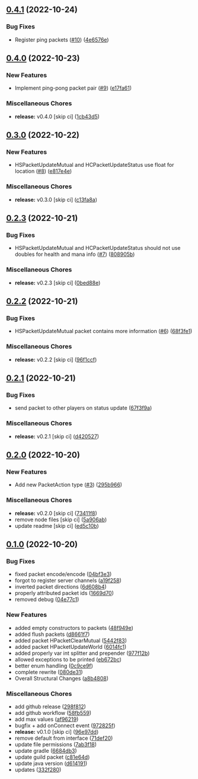 ## [0.4.1](https://github.com/Wynntils/Hades/compare/v0.4.0...v0.4.1) (2022-10-24)


### Bug Fixes

* Register ping packets ([#10](https://github.com/Wynntils/Hades/issues/10)) ([4e6576e](https://github.com/Wynntils/Hades/commit/4e6576e04f21a2b9dfee7716f871ea8cbff3529c))

## [0.4.0](https://github.com/Wynntils/Hades/compare/v0.3.0...v0.4.0) (2022-10-23)


### New Features

* Implement ping-pong packet pair ([#9](https://github.com/Wynntils/Hades/issues/9)) ([e17fa61](https://github.com/Wynntils/Hades/commit/e17fa61f0b2b68540a79b566aa57ae58ef440e7b))


### Miscellaneous Chores

* **release:** v0.4.0 [skip ci] ([1cb43d5](https://github.com/Wynntils/Hades/commit/1cb43d59273eb59ce7b30e685e92188f2f5c9841))

## [0.3.0](https://github.com/Wynntils/Hades/compare/v0.2.3...v0.3.0) (2022-10-22)


### New Features

* HSPacketUpdateMutual and HCPacketUpdateStatus use float for location ([#8](https://github.com/Wynntils/Hades/issues/8)) ([e817e4e](https://github.com/Wynntils/Hades/commit/e817e4e90a6c60e2479832bcac047cb33723abf8))


### Miscellaneous Chores

* **release:** v0.3.0 [skip ci] ([c13fa8a](https://github.com/Wynntils/Hades/commit/c13fa8a68d06498fbea57abe02d1185b96b0ed8b))

## [0.2.3](https://github.com/Wynntils/Hades/compare/v0.2.2...v0.2.3) (2022-10-21)


### Bug Fixes

* HSPacketUpdateMutual and HCPacketUpdateStatus should not use doubles for health and mana info ([#7](https://github.com/Wynntils/Hades/issues/7)) ([808905b](https://github.com/Wynntils/Hades/commit/808905bfc5e6c9fcfb96694e05bb5562d4fb1aeb))


### Miscellaneous Chores

* **release:** v0.2.3 [skip ci] ([0bed88e](https://github.com/Wynntils/Hades/commit/0bed88e43531f24a11562e0628e43f374e68538c))

## [0.2.2](https://github.com/Wynntils/Hades/compare/v0.2.1...v0.2.2) (2022-10-21)


### Bug Fixes

* HSPacketUpdateMutual packet contains more information ([#6](https://github.com/Wynntils/Hades/issues/6)) ([68f3fe1](https://github.com/Wynntils/Hades/commit/68f3fe132e4c97adbea4e5b92ac280ce3027e5b1))


### Miscellaneous Chores

* **release:** v0.2.2 [skip ci] ([96f1ccf](https://github.com/Wynntils/Hades/commit/96f1ccf46b01108a15ff330435c9fadc9763ae21))

## [0.2.1](https://github.com/Wynntils/Hades/compare/v0.2.0...v0.2.1) (2022-10-21)


### Bug Fixes

* send packet to other players on status update ([67f3f9a](https://github.com/Wynntils/Hades/commit/67f3f9ac92716aae32c64c00947289f4d44d11f6))


### Miscellaneous Chores

* **release:** v0.2.1 [skip ci] ([d420527](https://github.com/Wynntils/Hades/commit/d42052776d6aaa71554dd571cde41baf4328d845))

## [0.2.0](https://github.com/Wynntils/Hades/compare/v0.1.0...v0.2.0) (2022-10-20)


### New Features

* Add new PacketAction type ([#3](https://github.com/Wynntils/Hades/issues/3)) ([295b966](https://github.com/Wynntils/Hades/commit/295b9662a02f18cf1fae43c437f1efe73f222276))


### Miscellaneous Chores

* **release:** v0.2.0 [skip ci] ([73411f8](https://github.com/Wynntils/Hades/commit/73411f88345cbcdb5e40ae685061b2c78a5212b6))
* remove node files [skip ci] ([5a906ab](https://github.com/Wynntils/Hades/commit/5a906ab0e4d7711f563855aed74b62b654d59a01))
* update readme [skip ci] ([ed5c10b](https://github.com/Wynntils/Hades/commit/ed5c10b779a723d0487e6d94c264d3e7108286b6))

## [0.1.0](https://github.com/Wynntils/Hades/compare/080de3183bc4aa5212b482cd9702c61faf83235a...v0.1.0) (2022-10-20)


### Bug Fixes

* fixed packet encode/encode ([04bf3e3](https://github.com/Wynntils/Hades/commit/04bf3e38d2841d8d61075d46e43bfa237b976a05))
* forgot to register server channels ([a19f258](https://github.com/Wynntils/Hades/commit/a19f25866f22a703cae1c23a3148387af4dcdfdb))
* inverted packet directions ([6d608b4](https://github.com/Wynntils/Hades/commit/6d608b4695f36f97c65ea15f25cde145946b29d2))
* properly attributed packet ids ([1669d70](https://github.com/Wynntils/Hades/commit/1669d70d42357fb6a5c4d18ab8de58578a24636a))
* removed debug ([04e77c1](https://github.com/Wynntils/Hades/commit/04e77c19f66880a670f0718a3c4ef3990e2d4af9))


### New Features

* added empty constructors to packets ([48f949e](https://github.com/Wynntils/Hades/commit/48f949e9ce603ba5c461bc59b3e88b8e5e1f4226))
* added flush packets ([d8661f7](https://github.com/Wynntils/Hades/commit/d8661f7f8882a51ecb1764f40700093152c17bb8))
* added packet HPacketClearMutual ([5442f83](https://github.com/Wynntils/Hades/commit/5442f83f1055d90f3eaacb6797df31860d761c74))
* added packet HPacketUpdateWorld ([6014fc1](https://github.com/Wynntils/Hades/commit/6014fc17200e29a6534b8933d90bad138a774359))
* added properly var int splitter and prepender ([977f12b](https://github.com/Wynntils/Hades/commit/977f12b1a8680f2d0a862491ebc3093c2989e82a))
* allowed exceptions to be printed ([eb672bc](https://github.com/Wynntils/Hades/commit/eb672bc5983ab05c8a995e06d6552dd13648776f))
* better enum handling ([0c9ce9f](https://github.com/Wynntils/Hades/commit/0c9ce9f4326d94e1e7283ebaf4543be171a89b7d))
* complete rewrite ([080de31](https://github.com/Wynntils/Hades/commit/080de3183bc4aa5212b482cd9702c61faf83235a))
* Overall Structural Changes ([a8b4808](https://github.com/Wynntils/Hades/commit/a8b48081c73f57b29b499e3b10382f3d635b223f))


### Miscellaneous Chores

* add github release ([298f812](https://github.com/Wynntils/Hades/commit/298f812374c4290e2cf6c33944dfc282ee1f41cd))
* add github workflow ([58fb559](https://github.com/Wynntils/Hades/commit/58fb559dc097e2aaf88c3240c50b1078a5a4d96e))
* add max values ([af96219](https://github.com/Wynntils/Hades/commit/af962197cfc53f0cf254e4a3bf89ef891067f020))
* bugfix + add onConnect event ([972825f](https://github.com/Wynntils/Hades/commit/972825f9d79eab6efcd337a0befe1cc26ea91b26))
* **release:** v0.1.0 [skip ci] ([96e97dd](https://github.com/Wynntils/Hades/commit/96e97dd63d72274c421368b321bc2d2945a32b5d))
* remove default from interface ([71def20](https://github.com/Wynntils/Hades/commit/71def2061955f26455c340483cc203f8b2f87dd4))
* update file permissions ([7ab3f18](https://github.com/Wynntils/Hades/commit/7ab3f1896778e0e4453e20858463fc76c7999d01))
* update gradle ([6684db3](https://github.com/Wynntils/Hades/commit/6684db3d32a7dbd4fbcfe425cc1509d28431d7cd))
* update guild packet ([c81e64d](https://github.com/Wynntils/Hades/commit/c81e64d05b8c3b81ad90eea15bc8c002af5a7664))
* update java version ([d614191](https://github.com/Wynntils/Hades/commit/d614191d1573dbc5aa00d7db5c305370ce89928e))
* updates ([332f280](https://github.com/Wynntils/Hades/commit/332f280ae02d08fc7412e6476cee479e89e43cbe))

